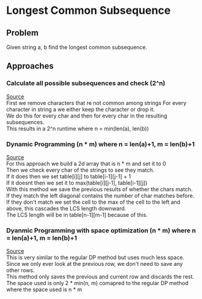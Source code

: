 # Longest Common Subsequence
## Problem
Given string a, b find the longest common subsequence.
## Approaches
### Calculate all possible subsequences and check (2^n)
[Source](./lcs_bad.cpp)\
First we remove characters that re not common among strings
For every character in string a we either keep the character or drop it. \
We do this for every char and then for every char in the resulting subsequences.\
This results in a 2^n runtime where n = min(len(a), len(b))
### Dynamic Programming (n * m) where n = len(a)+1, m = len(b)+1
[Source](./lcs.cpp)\
For this approach we build a 2d array that is n * m and set it to 0\
Then we check every char of the strings to see they match.\
If it does then we set table[i][j] to table[i-1][j-1] + 1\
If it doesnt then we set it to max(table[i][j-1], table[i-1][j])\
With this method we save the previous results of whether the chars match.\
If they match the left diagonal contains the number of char matches before.\
If they don't match we set the cell to the max of the cell to the left and above, this cascades the LCS length downward.\
The LCS length will be in table[n-1][m-1] because of this.
### Dyanmic Programming with space optimization (n * m) where n = len(a)+1, m = len(b)+1
[Source](./lcs_space_op.cpp)\
This is very similar to the regular DP method but uses much less space.\
Since we only ever look at the previous row, we don't need to save any other rows.\
This method only saves the previous and current row and discards the rest.\
The space used is only 2 * min(n, m) comapred to the regular DP method where the space used is n * m